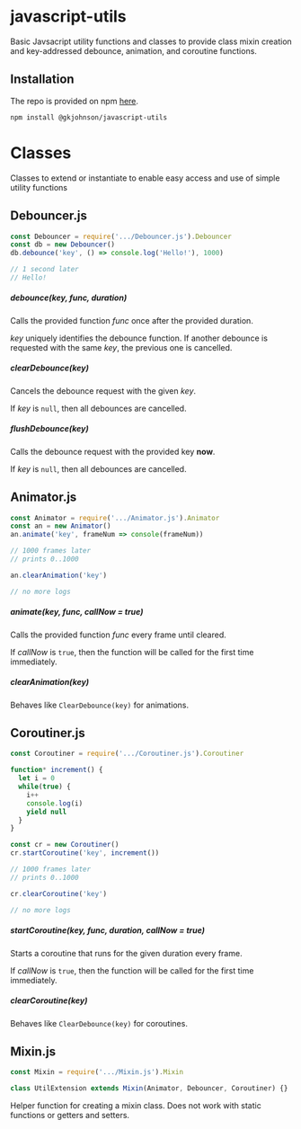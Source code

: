 # javascript-utils

Basic Javsacript utility functions and classes to provide class mixin creation and key-addressed debounce, animation, and coroutine functions.

## Installation
The repo is provided on npm [here](https://www.npmjs.com/package/@gkjohnson/javascript-utils).

```
npm install @gkjohnson/javascript-utils
```

# Classes
Classes to extend or instantiate to enable easy access and use of simple utility functions

## Debouncer.js
```javascript
const Debouncer = require('.../Debouncer.js').Debouncer
const db = new Debouncer()
db.debounce('key', () => console.log('Hello!'), 1000)

// 1 second later
// Hello!
```

##### debounce(key, func, duration)
Calls the provided function _func_ once after the provided duration.

_key_ uniquely identifies the debounce function. If another debounce is requested with the same _key_, the previous one is cancelled.

##### clearDebounce(key)
Cancels the debounce request with the given _key_.

If _key_ is `null`, then all debounces are cancelled.

##### flushDebounce(key)
Calls the debounce request with the provided key **now**.

If _key_ is `null`, then all debounces are cancelled.

## Animator.js
```javascript
const Animator = require('.../Animator.js').Animator
const an = new Animator()
an.animate('key', frameNum => console(frameNum))

// 1000 frames later
// prints 0..1000

an.clearAnimation('key')

// no more logs
```

##### animate(key, func, callNow = true)
Calls the provided function _func_ every frame until cleared.

If _callNow_ is `true`, then the function will be called for the first time immediately.

##### clearAnimation(key)
Behaves like `ClearDebounce(key)` for animations.

## Coroutiner.js
```javascript
const Coroutiner = require('.../Coroutiner.js').Coroutiner

function* increment() {
  let i = 0
  while(true) {
    i++
    console.log(i)
    yield null
  }
}

const cr = new Coroutiner()
cr.startCoroutine('key', increment())

// 1000 frames later
// prints 0..1000

cr.clearCoroutine('key')

// no more logs

```

##### startCoroutine(key, func, duration, callNow = true)
Starts a coroutine that runs for the given duration every frame.

If _callNow_ is `true`, then the function will be called for the first time immediately.

##### clearCoroutine(key)
Behaves like `ClearDebounce(key)` for coroutines.

## Mixin.js
```javascript
const Mixin = require('.../Mixin.js').Mixin

class UtilExtension extends Mixin(Animator, Debouncer, Coroutiner) {}
```

Helper function for creating a mixin class. Does not work with static functions or getters and setters.